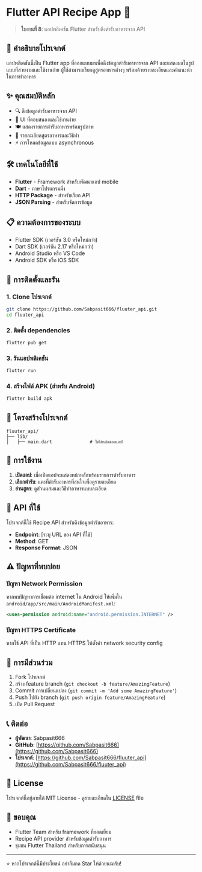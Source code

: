 # Flutter API Recipe App 🍳

> **ใบงานที่ 8**: แอปพลิเคชัน Flutter สำหรับดึงตำรับอาหารจาก API

## 📖 คำอธิบายโปรเจกต์

แอปพลิเคชันนี้เป็น Flutter app ที่ออกแบบมาเพื่อดึงข้อมูลตำรับอาหารจาก API และแสดงผลในรูปแบบที่สวยงามและใช้งานง่าย ผู้ใช้สามารถเรียกดูสูตรอาหารต่างๆ พร้อมด้วยรายละเอียดและคำแนะนำในการทำอาหาร

## ✨ คุณสมบัติหลัก

- 🔍 ดึงข้อมูลตำรับอาหารจาก API
- 📱 UI ที่ตอบสนองและใช้งานง่าย
- 🍽️ แสดงรายการตำรับอาหารพร้อมรูปภาพ
- 📝 รายละเอียดสูตรอาหารและวิธีทำ
- ⚡ การโหลดข้อมูลแบบ asynchronous

## 🛠️ เทคโนโลยีที่ใช้

- **Flutter** - Framework สำหรับพัฒนาแอป mobile
- **Dart** - ภาษาโปรแกรมมิ่ง
- **HTTP Package** - สำหรับเรียก API
- **JSON Parsing** - สำหรับจัดการข้อมูล

## 📋 ความต้องการของระบบ

- Flutter SDK (เวอร์ชัน 3.0 หรือใหม่กว่า)
- Dart SDK (เวอร์ชัน 2.17 หรือใหม่กว่า)
- Android Studio หรือ VS Code
- Android SDK หรือ iOS SDK

## 🚀 การติดตั้งและรัน

### 1. Clone โปรเจกต์
```bash
git clone https://github.com/Sabpasit666/fluuter_api.git
cd fluuter_api
```

### 2. ติดตั้ง dependencies
```bash
flutter pub get
```

### 3. รันแอปพลิเคชัน
```bash
flutter run
```

### 4. สร้างไฟล์ APK (สำหรับ Android)
```bash
flutter build apk
```

## 📁 โครงสร้างโปรเจกต์

```
fluuter_api/
├── lib/
│   ├── main.dart              # ไฟล์หลักของแอป
```
## 🎯 การใช้งาน

1. **เปิดแอป**: เมื่อเปิดแอปจะแสดงหน้าหลักพร้อมรายการตำรับอาหาร
2. **เลือกตำรับ**: แตะที่ตำรับอาหารที่สนใจเพื่อดูรายละเอียด
3. **อ่านสูตร**: ดูส่วนผสมและวิธีทำอาหารแบบละเอียด

## 🔗 API ที่ใช้

โปรเจกต์นี้ใช้ Recipe API สำหรับดึงข้อมูลตำรับอาหาร:
- **Endpoint**: [ระบุ URL ของ API ที่ใช้]
- **Method**: GET
- **Response Format**: JSON

## ⚠️ ปัญหาที่พบบ่อย

### ปัญหา Network Permission
หากพบปัญหาการเชื่อมต่อ internet ใน Android ให้เพิ่มใน `android/app/src/main/AndroidManifest.xml`:
```xml
<uses-permission android:name="android.permission.INTERNET" />
```

### ปัญหา HTTPS Certificate
หากใช้ API ที่เป็น HTTP แทน HTTPS ให้ตั้งค่า network security config

## 🤝 การมีส่วนร่วม

1. Fork โปรเจกต์
2. สร้าง feature branch (`git checkout -b feature/AmazingFeature`)
3. Commit การเปลี่ยนแปลง (`git commit -m 'Add some AmazingFeature'`)
4. Push ไปยัง branch (`git push origin feature/AmazingFeature`)
5. เปิด Pull Request

## 📞 ติดต่อ

- **ผู้พัฒนา**: Sabpasit666
- **GitHub**: [https://github.com/Sabpasit666](https://github.com/Sabpasit666)
- **โปรเจกต์**: [https://github.com/Sabpasit666/fluuter_api](https://github.com/Sabpasit666/fluuter_api)

## 📄 License

โปรเจกต์นี้อยู่ภายใต้ MIT License - ดูรายละเอียดใน [LICENSE](LICENSE) file

## 🙏 ขอบคุณ

- Flutter Team สำหรับ framework ที่ยอดเยี่ยม
- Recipe API provider สำหรับข้อมูลตำรับอาหาร
- ชุมชน Flutter Thailand สำหรับการสนับสนุน

---
⭐ หากโปรเจกต์นี้มีประโยชน์ อย่าลืมกด Star ให้ด้วยนะครับ!
